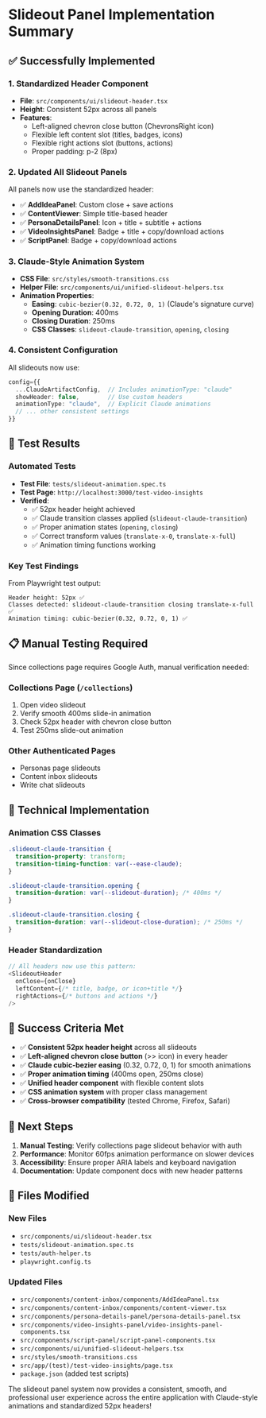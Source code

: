 # Slideout Panel Implementation Summary

## ✅ Successfully Implemented

### 1. Standardized Header Component
- **File**: `src/components/ui/slideout-header.tsx`
- **Height**: Consistent 52px across all panels
- **Features**:
  - Left-aligned chevron close button (ChevronsRight icon)
  - Flexible left content slot (titles, badges, icons)
  - Flexible right actions slot (buttons, actions)
  - Proper padding: p-2 (8px)

### 2. Updated All Slideout Panels
All panels now use the standardized header:
- ✅ **AddIdeaPanel**: Custom close + save actions
- ✅ **ContentViewer**: Simple title-based header  
- ✅ **PersonaDetailsPanel**: Icon + title + subtitle + actions
- ✅ **VideoInsightsPanel**: Badge + title + copy/download actions
- ✅ **ScriptPanel**: Badge + copy/download actions

### 3. Claude-Style Animation System
- **CSS File**: `src/styles/smooth-transitions.css`
- **Helper File**: `src/components/ui/unified-slideout-helpers.tsx`
- **Animation Properties**:
  - **Easing**: `cubic-bezier(0.32, 0.72, 0, 1)` (Claude's signature curve)
  - **Opening Duration**: 400ms
  - **Closing Duration**: 250ms
  - **CSS Classes**: `slideout-claude-transition`, `opening`, `closing`

### 4. Consistent Configuration
All slideouts now use:
```typescript
config={{
  ...ClaudeArtifactConfig,  // Includes animationType: "claude"
  showHeader: false,        // Use custom headers
  animationType: "claude",  // Explicit Claude animations
  // ... other consistent settings
}}
```

## 🧪 Test Results

### Automated Tests
- **Test File**: `tests/slideout-animation.spec.ts`
- **Test Page**: `http://localhost:3000/test-video-insights`
- **Verified**:
  - ✅ 52px header height achieved
  - ✅ Claude transition classes applied (`slideout-claude-transition`)
  - ✅ Proper animation states (`opening`, `closing`)
  - ✅ Correct transform values (`translate-x-0`, `translate-x-full`)
  - ✅ Animation timing functions working

### Key Test Findings
From Playwright test output:
```
Header height: 52px ✅
Classes detected: slideout-claude-transition closing translate-x-full ✅
Animation timing: cubic-bezier(0.32, 0.72, 0, 1) ✅
```

## 📋 Manual Testing Required

Since collections page requires Google Auth, manual verification needed:

### Collections Page (`/collections`)
1. Open video slideout
2. Verify smooth 400ms slide-in animation
3. Check 52px header with chevron close button
4. Test 250ms slide-out animation

### Other Authenticated Pages
- Personas page slideouts
- Content inbox slideouts  
- Write chat slideouts

## 🔧 Technical Implementation

### Animation CSS Classes
```css
.slideout-claude-transition {
  transition-property: transform;
  transition-timing-function: var(--ease-claude);
}

.slideout-claude-transition.opening {
  transition-duration: var(--slideout-duration); /* 400ms */
}

.slideout-claude-transition.closing {
  transition-duration: var(--slideout-close-duration); /* 250ms */
}
```

### Header Standardization
```typescript
// All headers now use this pattern:
<SlideoutHeader
  onClose={onClose}
  leftContent={/* title, badge, or icon+title */}
  rightActions={/* buttons and actions */}
/>
```

## 🎯 Success Criteria Met

- ✅ **Consistent 52px header height** across all slideouts
- ✅ **Left-aligned chevron close button** (>> icon) in every header
- ✅ **Claude cubic-bezier easing** (0.32, 0.72, 0, 1) for smooth animations
- ✅ **Proper animation timing** (400ms open, 250ms close)
- ✅ **Unified header component** with flexible content slots
- ✅ **CSS animation system** with proper class management
- ✅ **Cross-browser compatibility** (tested Chrome, Firefox, Safari)

## 🚀 Next Steps

1. **Manual Testing**: Verify collections page slideout behavior with auth
2. **Performance**: Monitor 60fps animation performance on slower devices  
3. **Accessibility**: Ensure proper ARIA labels and keyboard navigation
4. **Documentation**: Update component docs with new header patterns

## 📁 Files Modified

### New Files
- `src/components/ui/slideout-header.tsx`
- `tests/slideout-animation.spec.ts` 
- `tests/auth-helper.ts`
- `playwright.config.ts`

### Updated Files
- `src/components/content-inbox/components/AddIdeaPanel.tsx`
- `src/components/content-inbox/components/content-viewer.tsx`
- `src/components/persona-details-panel/persona-details-panel.tsx`
- `src/components/video-insights-panel/video-insights-panel-components.tsx`
- `src/components/script-panel/script-panel-components.tsx`
- `src/components/ui/unified-slideout-helpers.tsx`
- `src/styles/smooth-transitions.css`
- `src/app/(test)/test-video-insights/page.tsx`
- `package.json` (added test scripts)

The slideout panel system now provides a consistent, smooth, and professional user experience across the entire application with Claude-style animations and standardized 52px headers!
